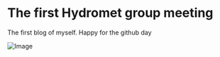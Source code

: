 # The first Hydromet group meeting 

The first blog of myself. Happy for the github day

![Image](https://github.com/liaobuqide/liaobuqide.github.io/blob/master/images/goupibutong.png)
